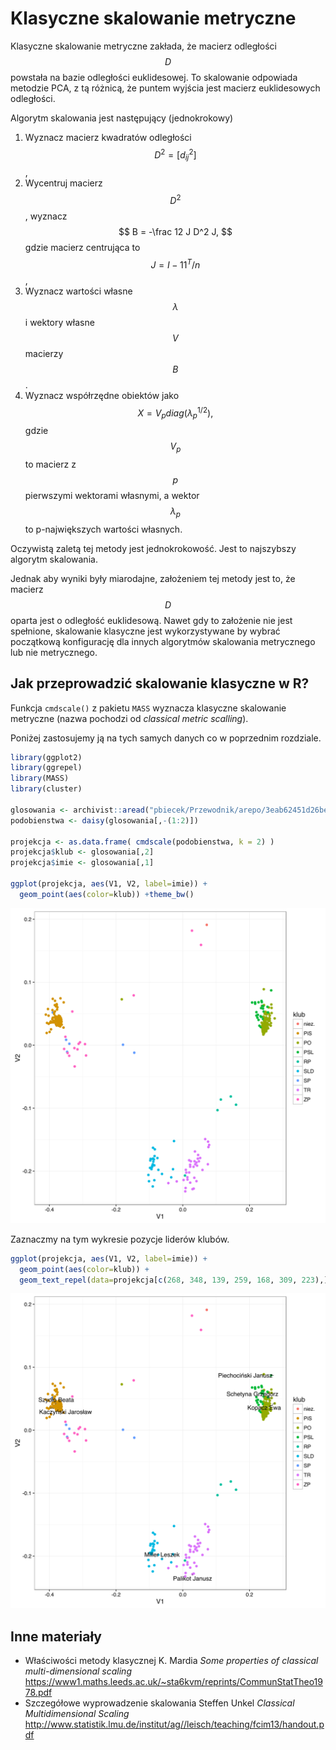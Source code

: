 # Klasyczne skalowanie metryczne

Klasyczne skalowanie metryczne zakłada, że macierz odległości $$D$$ powstała na bazie odległości euklidesowej.
To skalowanie odpowiada metodzie PCA, z tą różnicą, że puntem wyjścia jest macierz euklidesowych odległości.

Algorytm skalowania jest następujący (jednokrokowy)

1. Wyznacz macierz kwadratów odległości $$D^2 = [d^2_{ij}]$$,
2. Wycentruj macierz $$D^2$$, wyznacz 
$$
B = -\frac 12 J D^2 J,
$$
gdzie macierz centrująca to $$J = I - 1 1^T/n$$,
3. Wyznacz wartości własne $$\lambda$$ i wektory własne $$V$$ macierzy $$B$$.
4. Wyznacz współrzędne obiektów jako 
$$
X = V_p diag(\lambda^{1/2}_p),
$$
gdzie $$V_p$$ to macierz z $$p$$ pierwszymi wektorami własnymi, a wektor $$\lambda_p$$ to p-największych wartości własnych.

Oczywistą zaletą tej metody jest jednokrokowość. Jest to najszybszy algorytm skalowania.

Jednak aby wyniki były miarodajne, założeniem tej metody jest to, że macierz $$D$$ oparta jest o odległość euklidesową. 
Nawet gdy to założenie nie jest spełnione, skalowanie klasyczne jest wykorzystywane by wybrać początkową konfigurację dla innych algorytmów skalowania metrycznego lub nie metrycznego.


## Jak przeprowadzić skalowanie klasyczne w R?

Funkcja `cmdscale()` z pakietu `MASS` wyznacza klasyczne skalowanie metryczne (nazwa pochodzi od *classical metric scalling*).

Poniżej zastosujemy ją na tych samych danych co w poprzednim rozdziale.


```r
library(ggplot2)
library(ggrepel)
library(MASS)
library(cluster)

glosowania <- archivist::aread("pbiecek/Przewodnik/arepo/3eab62451d26be6d14fe99dda69675ca")
podobienstwa <- daisy(glosowania[,-(1:2)])

projekcja <- as.data.frame( cmdscale(podobienstwa, k = 2) )
projekcja$klub <- glosowania[,2]
projekcja$imie <- glosowania[,1]

ggplot(projekcja, aes(V1, V2, label=imie)) + 
  geom_point(aes(color=klub)) +theme_bw()
```

![plot of chunk glosowania5](figure/glosowania5-1.svg)

Zaznaczmy na tym wykresie pozycje liderów klubów.


```r
ggplot(projekcja, aes(V1, V2, label=imie)) + 
  geom_point(aes(color=klub)) +
  geom_text_repel(data=projekcja[c(268, 348, 139, 259, 168, 309, 223),]) +theme_bw()
```

![plot of chunk glosowania6](figure/glosowania6-1.svg)

## Inne materiały

* Właściwości metody klasycznej K. Mardia *Some properties of classical multi-dimensional scaling* https://www1.maths.leeds.ac.uk/~sta6kvm/reprints/CommunStatTheo1978.pdf
* Szczegółowe wyprowadzenie skalowania Steffen Unkel *Classical Multidimensional Scaling* http://www.statistik.lmu.de/institut/ag//leisch/teaching/fcim13/handout.pdf
